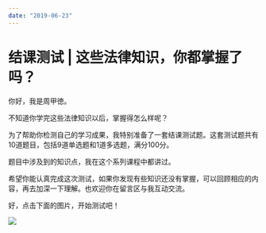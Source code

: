 ```yaml
---
date: "2019-06-23"
---  
```

      
# 结课测试 | 这些法律知识，你都掌握了吗？
你好，我是周甲徳。

不知道你学完这些法律知识以后，掌握得怎么样呢？

为了帮助你检测自己的学习成果，我特别准备了一套结课测试题。这套测试题共有10道题目，包括9道单选题和1道多选题，满分100分。

题目中涉及到的知识点，我在这个系列课程中都讲过。

希望你能认真完成这次测试，如果你发现有些知识还没有掌握，可以回顾相应的内容，再去加深一下理解。也欢迎你在留言区与我互动交流。

好，点击下面的图片，开始测试吧！

[![](/images/白话法律42讲/07.结课测试/resourceimage28a428d1be62669b4f3cc01c36466bf811a4.png)](http://time.geekbang.org/quiz/intro?act_id=159&exam_id=352)

<!-- [[[read_end]]] -->